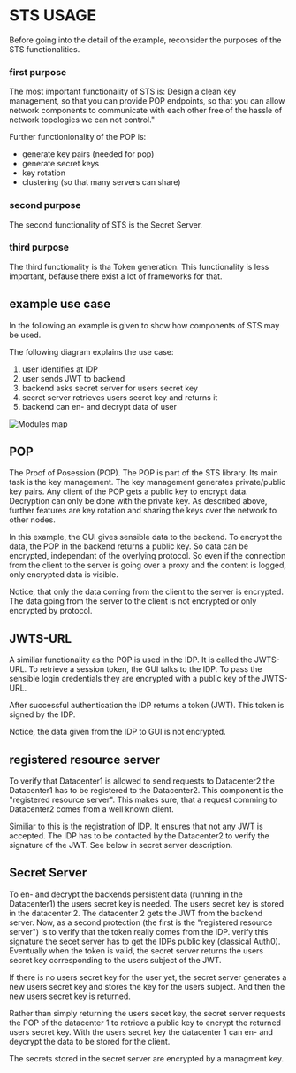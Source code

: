 # STS USAGE

Before going into the detail of the example, reconsider
the purposes of the STS functionalities.

### first purpose
The most important functionality of STS is:
Design a clean key management, so that you can provide POP endpoints, so that you can allow network components 
to communicate with each other free of the hassle of network topologies we can not control."

Further functionionality of the POP is:
- generate key pairs (needed for pop)
- generate secret keys
- key rotation
- clustering (so that many servers can share)

### second purpose
The second functionality of STS is the Secret Server.

### third purpose

The third functionality is tha Token generation. This functionality is 
less important, befause there exist a lot of frameworks for that.

## example use case
In the following an example is given to show how components of STS may be used.

The following diagram explains the use case:  
1. user identifies at IDP
2. user sends JWT to backend
3. backend asks secret server for users secret key
4. secret server retrieves users secret key and returns it
5. backend can en- and decrypt data of user

![Modules map](http://www.plantuml.com/plantuml/proxy?src=https://raw.githubusercontent.com/adorsys/secure-token-service/v2/documentation/docs/sts-usage.puml&fmt=svg&vvv=1&sanitize=true)

## POP ##
The Proof of Posession (POP). 
The POP is part of the STS library. Its main task is the key management.
The key management generates private/public key pairs. Any client of the POP
gets a public key to encrypt data. Decryption can only be done with the
private key. As described above, further features are key rotation and sharing the
keys over the network to other nodes.

In this example, the GUI gives sensible data to the backend. To encrypt the data, the POP 
in the backend returns a public key. So data can be encrypted, independant of the overlying
protocol. So even if the connection from the client to the server is going over a proxy and
the content is logged, only encrypted data is visible.

Notice, that only the data coming from the client to the server is
encrypted. The data going from the server to the client is not 
encrypted or only encrypted by protocol.

## JWTS-URL ##
A similiar functionality as the POP is used in the IDP. It is called the 
JWTS-URL. To retrieve a session token, the GUI talks to the IDP. To pass the 
sensible login credentials they are encrypted with a public key of
the JWTS-URL.  

After successful authentication the IDP returns a token (JWT). This token is 
signed by the IDP. 

Notice, the data given from the IDP to GUI is not encrypted. 


## registered resource server ##
To verify that Datacenter1 is allowed to send requests to Datacenter2 
the Datacenter1 has to be registered to 
the Datacenter2. This component is the "registered resource server". This makes sure,
that a request comming to Datacenter2 comes from a well known client.

Similiar to this is the registration of IDP. It ensures that not any JWT
is accepted. The IDP has to be contacted by the Datacenter2 to verify the
signature of the JWT. See below in secret server description. 

## Secret Server ##
To en- and decrypt the backends persistent data (running in the Datacenter1) the 
users secret key is needed. The users secret key is 
stored in the datacenter 2. The datacenter 2 gets the JWT from the backend server. 
Now, as a second protection (the first is the "registered resource server")
is to verify that the token really comes from the IDP.
verify this signature
the secet server has to get the IDPs public key (classical Auth0).
Eventually when the token is valid, the secret server returns the
users secret key corresponding to the users subject of the JWT.

If there is no users secret key for the user yet, the secret server 
generates a new users secret key and stores the key for the users subject.
And then the new users secret key is returned.

Rather than simply returning the users secet key, the secret server requests the POP of the 
datacenter 1 to retrieve a public key to encrypt the returned users secret key.
With the users secret key the datacenter 1 can en- and deycrypt the data to be stored for the client.

The secrets stored in the secret server are encrypted by a managment key. 
